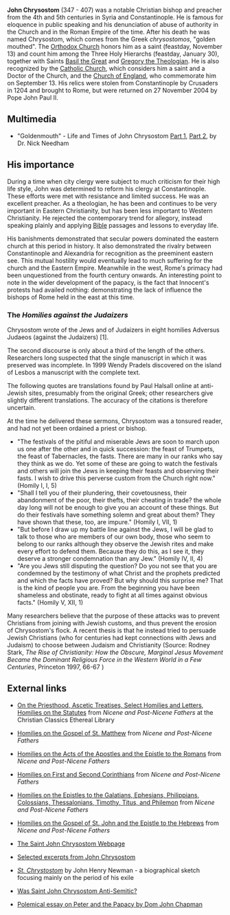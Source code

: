 **John Chrysostom** (347 - 407) was a notable Christian bishop and
preacher from the 4th and 5th centuries in Syria and
Constantinople. He is famous for eloquence in public speaking and
his denunciation of abuse of authority in the Church and in the
Roman Empire of the time. After his death he was named Chrysostom,
which comes from the Greek *chrysostomos*, "golden mouthed". The
[Orthodox Church](Orthodox_Church "Orthodox Church") honors him as
a saint (feastday, November 13) and count him among the Three Holy
Hierarchs (feastday, January 30), together with Saints
[Basil the Great](Basil_the_Great "Basil the Great") and
[Gregory the Theologian](Gregory_the_Theologian "Gregory the Theologian").
He is also recognized by the
[Catholic Church](Catholic_Church "Catholic Church"), which
considers him a saint and a Doctor of the Church, and the
[Church of England](Church_of_England "Church of England"), who
commemorate him on September 13. His relics were stolen from
Constantinople by Crusaders in 1204 and brought to Rome, but were
returned on 27 November 2004 by Pope John Paul II.

## Multimedia

-   "Goldenmouth" - Life and Times of John Chrysostom
    [Part 1](http://www.wicketgate.org/chrysostom/chrysostom1.html),
    [Part 2](http://www.wicketgate.org/chrysostom/chrysostom2.html), by
    Dr. Nick Needham

## His importance

During a time when city clergy were subject to much criticism for
their high life style, John was determined to reform his clergy at
Constantinople. These efforts were met with resistance and limited
success. He was an excellent preacher. As a theologian, he has been
and continues to be very important in Eastern Christianity, but has
been less important to Western Christianity. He rejected the
contemporary trend for allegory, instead speaking plainly and
applying [Bible](Bible "Bible") passages and lessons to everyday
life.

His banishments demonstrated that secular powers dominated the
eastern church at this period in history. It also demonstrated the
rivalry between Constantinople and Alexandria for recognition as
the preeminent eastern see. This mutual hostility would eventually
lead to much suffering for the church and the Eastern Empire.
Meanwhile in the west, Rome's primacy had been unquestioned from
the fourth century onwards. An interesting point to note in the
wider development of the papacy, is the fact that Innocent's
protests had availed nothing: demonstrating the lack of influence
the bishops of Rome held in the east at this time.

### The *Homilies against the Judaizers*

Chrysostom wrote of the Jews and of Judaizers in eight homilies
Adversus Judaeos (against the Judaizers) [1].

The second discourse is only about a third of the length of the
others. Researchers long suspected that the single manuscript in
which it was preserved was incomplete. In 1999 Wendy Pradels
discovered on the island of Lesbos a manuscript with the complete
text.

The following quotes are translations found by Paul Halsall online
at anti-Jewish sites, presumably from the original Greek; other
researchers give slightly different translations. The accuracy of
the citations is therefore uncertain.

At the time he delivered these sermons, Chrysostom was a tonsured
reader, and had not yet been ordained a priest or bishop.

-   "The festivals of the pitiful and miserable Jews are soon to
    march upon us one after the other and in quick succession: the
    feast of Trumpets, the feast of Tabernacles, the fasts. There are
    many in our ranks who say they think as we do. Yet some of these
    are going to watch the festivals and others will join the Jews in
    keeping their feasts and observing their fasts. I wish to drive
    this perverse custom from the Church right now." (Homily I, I, 5)
-   "Shall I tell you of their plundering, their covetousness,
    their abandonment of the poor, their thefts, their cheating in
    trade? the whole day long will not be enough to give you an account
    of these things. But do their festivals have something solemn and
    great about them? They have shown that these, too, are impure."
    (Homily I, VII, 1)
-   "But before I draw up my battle line against the Jews, I will
    be glad to talk to those who are members of our own body, those who
    seem to belong to our ranks although they observe the Jewish rites
    and make every effort to defend them. Because they do this, as I
    see it, they deserve a stronger condemnation than any Jew." (Homily
    IV, II, 4)
-   "Are you Jews still disputing the question? Do you not see that
    you are condemned by the testimony of what Christ and the prophets
    predicted and which the facts have proved? But why should this
    surprise me? That is the kind of people you are. From the beginning
    you have been shameless and obstinate, ready to fight at all times
    against obvious facts." (Homily V, XII, 1)

Many researchers believe that the purpose of these attacks was to
prevent Christians from joining with Jewish customs, and thus
prevent the erosion of Chrysostom's flock. A recent thesis is that
he instead tried to persuade Jewish Christians (who for centuries
had kept connections with Jews and Judaism) to choose between
Judaism and Christianity (Source: Rodney Stark,
*The Rise of Christianity: How the Obscure, Marginal Jesus Movement Became the Dominant Religious Force in the Western World in a Few Centuries*,
Princeton 1997, 66-67 )

## External links

-   [On the Priesthood, Ascetic Treatises, Select Homilies and Letters, Homilies on the Statutes](http://www.ccel.org/fathers2/NPNF1-09/TOC.htm)
    from *Nicene and Post-Nicene Fathers* at the Christian Classics
    Ethereal Library

-   [Homilies on the Gospel of St. Matthew](http://www.ccel.org/fathers2/NPNF1-10/TOC.htm)
    from *Nicene and Post-Nicene Fathers*

-   [Homilies on the Acts of the Apostles and the Epistle to the Romans](http://www.ccel.org/fathers2/NPNF1-11/TOC.htm)
    from *Nicene and Post-Nicene Fathers*

-   [Homilies on First and Second Corinthians](http://www.ccel.org/fathers2/NPNF1-12/TOC.htm)
    from *Nicene and Post-Nicene Fathers*

-   [Homilies on the Epistles to the Galatians, Ephesians, Philippians, Colossians, Thessalonians, Timothy, Titus, and Philemon](http://www.ccel.org/fathers2/NPNF1-13/TOC.htm)
    from *Nicene and Post-Nicene Fathers*

-   [Homilies on the Gospel of St. John and the Epistle to the Hebrews](http://www.ccel.org/fathers2/NPNF1-14/TOC.htm)
    from *Nicene and Post-Nicene Fathers*

-   [The Saint John Chrysostom Webpage](http://www.chrysostom.org)

-   [Selected excerpts from John Chrysostom](http://www.geocities.com/hashanayobel/christwrit/chrysostom.htm)

-   [*St. Chrystostom*](http://www.newmanreader.org/works/historical/volume2/saints/chrysostom/chapter1.html)
    by John Henry Newman - a biographical sketch focusing mainly on the
    period of his exile

-   [Was Saint John Chrysostom Anti-Semitic?](http://www.chrysostom.org/jews.html)

-   [Polemical essay on Peter and the Papacy by Dom John Chapman](http://www.bringyou.to/apologetics/num52.htm)



